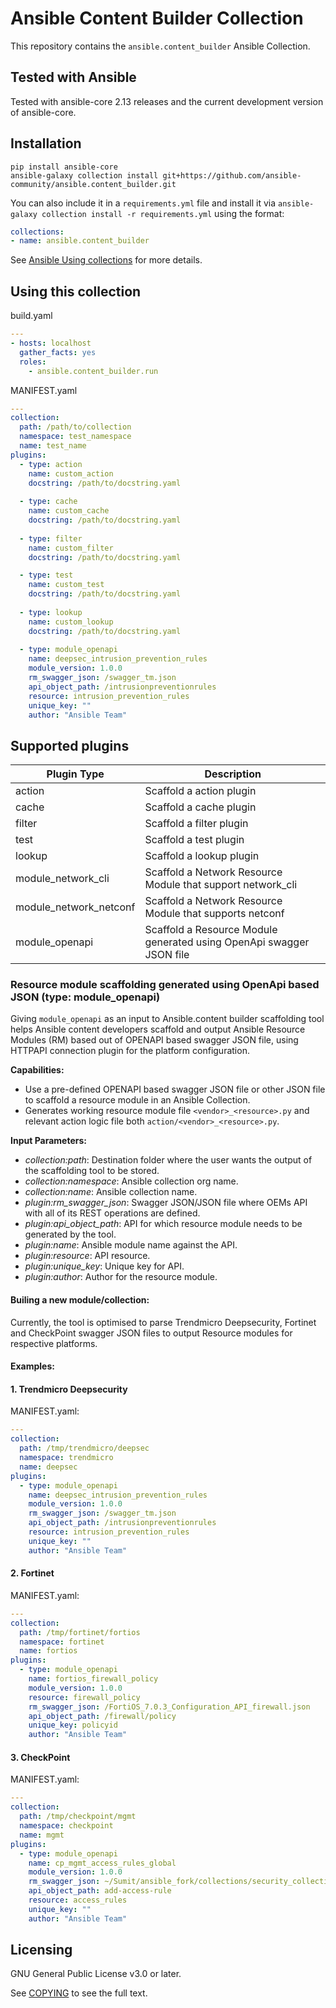 # Ansible Content Builder Collection

This repository contains the `ansible.content_builder` Ansible Collection.

## Tested with Ansible

Tested with ansible-core 2.13 releases and the current development version of ansible-core.

## Installation

```
pip install ansible-core
ansible-galaxy collection install git+https://github.com/ansible-community/ansible.content_builder.git
```

You can also include it in a `requirements.yml` file and install it via `ansible-galaxy collection install -r requirements.yml` using the format:

```yaml
collections:
- name: ansible.content_builder
```

See [Ansible Using collections](https://docs.ansible.com/ansible/latest/user_guide/collections_using.html) for more details.

## Using this collection

build.yaml
```yaml
---
- hosts: localhost
  gather_facts: yes
  roles:
    - ansible.content_builder.run
```
MANIFEST.yaml
```yaml
---
collection:
  path: /path/to/collection
  namespace: test_namespace
  name: test_name
plugins:
  - type: action
    name: custom_action
    docstring: /path/to/docstring.yaml
  
  - type: cache
    name: custom_cache
    docstring: /path/to/docstring.yaml
  
  - type: filter
    name: custom_filter
    docstring: /path/to/docstring.yaml

  - type: test
    name: custom_test
    docstring: /path/to/docstring.yaml
  
  - type: lookup
    name: custom_lookup
    docstring: /path/to/docstring.yaml
  
  - type: module_openapi
    name: deepsec_intrusion_prevention_rules
    module_version: 1.0.0
    rm_swagger_json: /swagger_tm.json
    api_object_path: /intrusionpreventionrules
    resource: intrusion_prevention_rules
    unique_key: ""
    author: "Ansible Team"
```

## Supported plugins

| **Plugin Type**        | **Description**                                                      |
|------------------------|----------------------------------------------------------------------|
| action                 | Scaffold a action plugin                                             |
| cache                  | Scaffold a cache plugin                                              |
| filter                 | Scaffold a filter plugin                                             |
| test                   | Scaffold a test plugin                                               |
| lookup                 | Scaffold a lookup plugin                                             |
| module_network_cli     | Scaffold a Network Resource Module that support network_cli          |
| module_network_netconf | Scaffold a Network Resource Module that supports netconf             |
| module_openapi         | Scaffold a Resource Module generated using OpenApi swagger JSON file |

### Resource module scaffolding generated using OpenApi based JSON (type: module_openapi)

Giving `module_openapi` as an input to Ansible.content builder scaffolding tool helps Ansible content developers scaffold and output Ansible Resource Modules (RM) based out of OPENAPI based swagger JSON file, using HTTPAPI connection plugin for the platform configuration.

**Capabilities:**
- Use a pre-defined OPENAPI based swagger JSON file or other JSON file to scaffold a resource module in an Ansible Collection.
- Generates working resource module file `<vendor>_<resource>.py` and relevant action logic file both `action/<vendor>_<resource>.py`.

**Input Parameters:**

- *collection:path*: Destination folder where the user wants the output of the scaffolding tool to be stored.
- *collection:namespace*: Ansible collection org name.
- *collection:name*: Ansible collection name.
- *plugin:rm_swagger_json*: Swagger JSON/JSON file where OEMs API with all of its REST operations are defined.
- *plugin:api_object_path*: API for which resource module needs to be generated by the tool.
- *plugin:name*: Ansible module name against the API.
- *plugin:resource*: API resource.
- *plugin:unique_key*: Unique key for API.
- *plugin:author*: Author for the resource module.

#### Builing a new module/collection:

Currently, the tool is optimised to parse Trendmicro Deepsecurity, Fortinet and CheckPoint swagger JSON files to output Resource modules for respective platforms.

#### Examples:

#### 1. Trendmicro Deepsecurity

MANIFEST.yaml:
```yaml
---
collection:
  path: /tmp/trendmicro/deepsec
  namespace: trendmicro
  name: deepsec
plugins:
  - type: module_openapi
    name: deepsec_intrusion_prevention_rules
    module_version: 1.0.0
    rm_swagger_json: /swagger_tm.json
    api_object_path: /intrusionpreventionrules
    resource: intrusion_prevention_rules
    unique_key: ""
    author: "Ansible Team"
```

#### 2. Fortinet

MANIFEST.yaml:
```yaml
---
collection:
  path: /tmp/fortinet/fortios
  namespace: fortinet
  name: fortios
plugins:
  - type: module_openapi
    name: fortios_firewall_policy
    module_version: 1.0.0
    resource: firewall_policy
    rm_swagger_json: /FortiOS_7.0.3_Configuration_API_firewall.json
    api_object_path: /firewall/policy
    unique_key: policyid
    author: "Ansible Team"
```

#### 3. CheckPoint

MANIFEST.yaml:
```yaml
---
collection:
  path: /tmp/checkpoint/mgmt
  namespace: checkpoint
  name: mgmt
plugins:
  - type: module_openapi
    name: cp_mgmt_access_rules_global
    module_version: 1.0.0
    rm_swagger_json: ~/Sumit/ansible_fork/collections/security_collections/doc_generator/apis_ckp.json
    api_object_path: add-access-rule
    resource: access_rules
    unique_key: ""
    author: "Ansible Team"
```

## Licensing

GNU General Public License v3.0 or later.

See [COPYING](https://www.gnu.org/licenses/gpl-3.0.txt) to see the full text.

